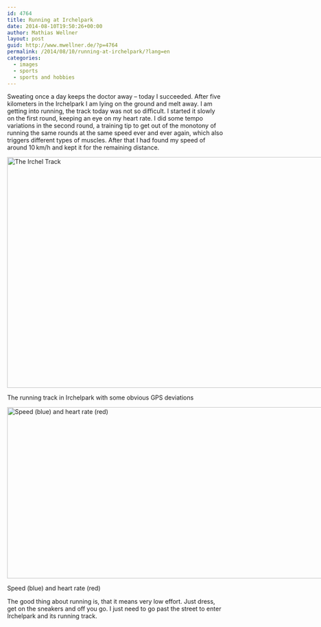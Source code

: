 ```yaml
---
id: 4764
title: Running at Irchelpark
date: 2014-08-10T19:50:26+00:00
author: Mathias Wellner
layout: post
guid: http://www.mwellner.de/?p=4764
permalink: /2014/08/10/running-at-irchelpark/?lang=en
categories:
  - images
  - sports
  - sports and hobbies
---
```

Sweating once a day keeps the doctor away &ndash; today I succeeded. After five kilometers in the Irchelpark I am lying on the ground and melt away. I am getting into running, the track today was not so difficult. I started it slowly on the first round, keeping an eye on my heart rate. I did some tempo variations in the second round, a training tip to get out of the monotony of running the same rounds at the same speed ever and ever again, which also triggers different types of muscles. After that I had found my speed of around 10&thinsp;km/h and kept it for the remaining distance. 

<div id="attachment_4754" style="width: 1010px" class="wp-caption aligncenter">
  <a href="/wp-uploads/2014/08/irchelpark.jpg"><img src="/wp-uploads/2014/08/irchelpark.jpg" alt="The Irchel Track" width="1000" height="539" class="size-full wp-image-4754" srcset="http://www.mwellner.de/wp-uploads/2014/08/irchelpark.jpg 1000w, http://www.mwellner.de/wp-uploads/2014/08/irchelpark-300x161.jpg 300w, http://www.mwellner.de/wp-uploads/2014/08/irchelpark-250x134.jpg 250w, http://www.mwellner.de/wp-uploads/2014/08/irchelpark-150x80.jpg 150w" sizes="(max-width: 1000px) 100vw, 1000px" /></a>
  
  <p class="wp-caption-text">
    The running track in Irchelpark with some obvious GPS deviations
  </p>
</div>

<div id="attachment_4756" style="width: 860px" class="wp-caption aligncenter">
  <a href="/wp-uploads/2014/08/joggen.png"><img src="/wp-uploads/2014/08/joggen-1024x483.png" alt="Speed (blue) and heart rate (red)" width="850" height="400" class="size-large wp-image-4756" srcset="http://www.mwellner.de/wp-uploads/2014/08/joggen-1024x483.png 1024w, http://www.mwellner.de/wp-uploads/2014/08/joggen-300x141.png 300w, http://www.mwellner.de/wp-uploads/2014/08/joggen-250x118.png 250w, http://www.mwellner.de/wp-uploads/2014/08/joggen-150x70.png 150w, http://www.mwellner.de/wp-uploads/2014/08/joggen.png 1254w" sizes="(max-width: 850px) 100vw, 850px" /></a>
  
  <p class="wp-caption-text">
    Speed (blue) and heart rate (red)
  </p>
</div>

The good thing about running is, that it means very low effort. Just dress, get on the sneakers and off you go. I just need to go past the street to enter Irchelpark and its running track.